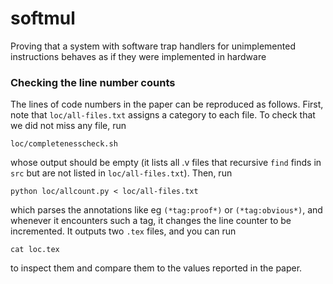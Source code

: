 # softmul
Proving that a system with software trap handlers for unimplemented instructions behaves as if they were implemented in hardware

### Checking the line number counts

The lines of code numbers in the paper can be reproduced as follows.
First, note that `loc/all-files.txt` assigns a category to each file.
To check that we did not miss any file, run

```
loc/completenesscheck.sh
```

whose output should be empty (it lists all .v files that recursive `find` finds in `src` but are not listed in `loc/all-files.txt`).
Then, run

```
python loc/allcount.py < loc/all-files.txt
```

which parses the annotations like eg `(*tag:proof*)` or `(*tag:obvious*)`, and whenever it encounters such a tag, it changes the line counter to be incremented.
It outputs two `.tex` files, and you can run

```
cat loc.tex
```

to inspect them and compare them to the values reported in the paper.
